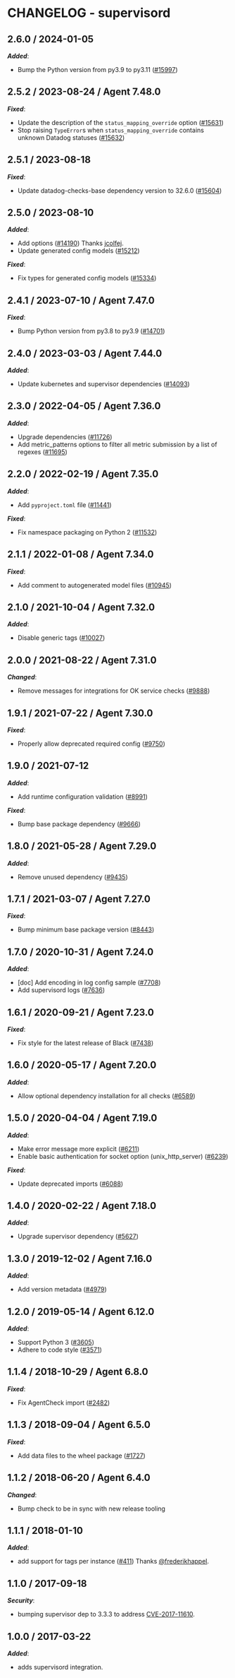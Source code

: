 # CHANGELOG - supervisord

<!-- towncrier release notes start -->

## 2.6.0 / 2024-01-05

***Added***:

* Bump the Python version from py3.9 to py3.11 ([#15997](https://github.com/KhulnaSoft/integrations-core/pull/15997))

## 2.5.2 / 2023-08-24 / Agent 7.48.0

***Fixed***:

* Update the description of the `status_mapping_override` option ([#15631](https://github.com/KhulnaSoft/integrations-core/pull/15631))
* Stop raising `TypeError`s when `status_mapping_override` contains unknown Datadog statuses ([#15632](https://github.com/KhulnaSoft/integrations-core/pull/15632))

## 2.5.1 / 2023-08-18

***Fixed***:

* Update datadog-checks-base dependency version to 32.6.0 ([#15604](https://github.com/KhulnaSoft/integrations-core/pull/15604))

## 2.5.0 / 2023-08-10

***Added***:

* Add options ([#14190](https://github.com/KhulnaSoft/integrations-core/pull/14190)) Thanks [jcolfej](https://github.com/jcolfej).
* Update generated config models ([#15212](https://github.com/KhulnaSoft/integrations-core/pull/15212))

***Fixed***:

* Fix types for generated config models ([#15334](https://github.com/KhulnaSoft/integrations-core/pull/15334))

## 2.4.1 / 2023-07-10 / Agent 7.47.0

***Fixed***:

* Bump Python version from py3.8 to py3.9 ([#14701](https://github.com/KhulnaSoft/integrations-core/pull/14701))

## 2.4.0 / 2023-03-03 / Agent 7.44.0

***Added***:

* Update kubernetes and supervisor dependencies ([#14093](https://github.com/KhulnaSoft/integrations-core/pull/14093))

## 2.3.0 / 2022-04-05 / Agent 7.36.0

***Added***:

* Upgrade dependencies ([#11726](https://github.com/KhulnaSoft/integrations-core/pull/11726))
* Add metric_patterns options to filter all metric submission by a list of regexes ([#11695](https://github.com/KhulnaSoft/integrations-core/pull/11695))

## 2.2.0 / 2022-02-19 / Agent 7.35.0

***Added***:

* Add `pyproject.toml` file ([#11441](https://github.com/KhulnaSoft/integrations-core/pull/11441))

***Fixed***:

* Fix namespace packaging on Python 2 ([#11532](https://github.com/KhulnaSoft/integrations-core/pull/11532))

## 2.1.1 / 2022-01-08 / Agent 7.34.0

***Fixed***:

* Add comment to autogenerated model files ([#10945](https://github.com/KhulnaSoft/integrations-core/pull/10945))

## 2.1.0 / 2021-10-04 / Agent 7.32.0

***Added***:

* Disable generic tags ([#10027](https://github.com/KhulnaSoft/integrations-core/pull/10027))

## 2.0.0 / 2021-08-22 / Agent 7.31.0

***Changed***:

* Remove messages for integrations for OK service checks ([#9888](https://github.com/KhulnaSoft/integrations-core/pull/9888))

## 1.9.1 / 2021-07-22 / Agent 7.30.0

***Fixed***:

* Properly allow deprecated required config ([#9750](https://github.com/KhulnaSoft/integrations-core/pull/9750))

## 1.9.0 / 2021-07-12

***Added***:

* Add runtime configuration validation ([#8991](https://github.com/KhulnaSoft/integrations-core/pull/8991))

***Fixed***:

* Bump base package dependency ([#9666](https://github.com/KhulnaSoft/integrations-core/pull/9666))

## 1.8.0 / 2021-05-28 / Agent 7.29.0

***Added***:

* Remove unused dependency ([#9435](https://github.com/KhulnaSoft/integrations-core/pull/9435))

## 1.7.1 / 2021-03-07 / Agent 7.27.0

***Fixed***:

* Bump minimum base package version ([#8443](https://github.com/KhulnaSoft/integrations-core/pull/8443))

## 1.7.0 / 2020-10-31 / Agent 7.24.0

***Added***:

* [doc] Add encoding in log config sample ([#7708](https://github.com/KhulnaSoft/integrations-core/pull/7708))
* Add supervisord logs ([#7636](https://github.com/KhulnaSoft/integrations-core/pull/7636))

## 1.6.1 / 2020-09-21 / Agent 7.23.0

***Fixed***:

* Fix style for the latest release of Black ([#7438](https://github.com/KhulnaSoft/integrations-core/pull/7438))

## 1.6.0 / 2020-05-17 / Agent 7.20.0

***Added***:

* Allow optional dependency installation for all checks ([#6589](https://github.com/KhulnaSoft/integrations-core/pull/6589))

## 1.5.0 / 2020-04-04 / Agent 7.19.0

***Added***:

* Make error message more explicit ([#6211](https://github.com/KhulnaSoft/integrations-core/pull/6211))
* Enable basic authentication for socket option (unix_http_server) ([#6239](https://github.com/KhulnaSoft/integrations-core/pull/6239))

***Fixed***:

* Update deprecated imports ([#6088](https://github.com/KhulnaSoft/integrations-core/pull/6088))

## 1.4.0 / 2020-02-22 / Agent 7.18.0

***Added***:

* Upgrade supervisor dependency ([#5627](https://github.com/KhulnaSoft/integrations-core/pull/5627))

## 1.3.0 / 2019-12-02 / Agent 7.16.0

***Added***:

* Add version metadata ([#4979](https://github.com/KhulnaSoft/integrations-core/pull/4979))

## 1.2.0 / 2019-05-14 / Agent 6.12.0

***Added***:

* Support Python 3 ([#3605](https://github.com/KhulnaSoft/integrations-core/pull/3605))
* Adhere to code style ([#3571](https://github.com/KhulnaSoft/integrations-core/pull/3571))

## 1.1.4 / 2018-10-29 / Agent 6.8.0

***Fixed***:

* Fix AgentCheck import ([#2482][1])

## 1.1.3 / 2018-09-04 / Agent 6.5.0

***Fixed***:

* Add data files to the wheel package ([#1727][2])

## 1.1.2 / 2018-06-20 / Agent 6.4.0

***Changed***:

* Bump check to be in sync with new release tooling

## 1.1.1 / 2018-01-10

***Added***:

* add support for tags per instance ([#411][3]) Thanks [@frederikhappel][4].

## 1.1.0 / 2017-09-18

***Security***:

* bumping supervisor dep to 3.3.3 to address [CVE-2017-11610][5].

## 1.0.0 / 2017-03-22

***Added***:

* adds supervisord integration.

[1]: https://github.com/KhulnaSoft/integrations-core/pull/2482
[2]: https://github.com/KhulnaSoft/integrations-core/pull/1727
[3]: https://github.com/KhulnaSoft/integrations-core/pull/411
[4]: https://github.com/frederikhappel
[5]: https://nvd.nist.gov/vuln/detail/CVE-2017-11610

